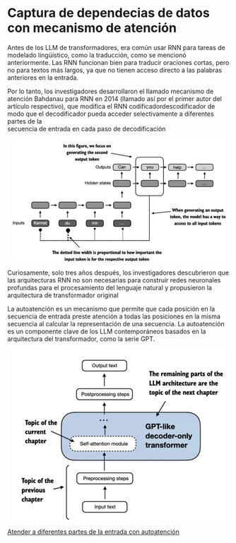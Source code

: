 # Captura de dependecias de datos con mecanismo de atención
Antes  de  los  LLM  de  transformadores,  era  común  usar  RNN  para  tareas  de  modelado  lingüístico,  como  la  traducción,  como  se  mencionó  anteriormente.  Las  RNN  funcionan  bien  para  traducir  oraciones  cortas,  pero  no  para  textos  más  largos,  ya  que  no  tienen  acceso  directo  a  las  palabras  anteriores  en  la  entrada.

Por  lo  tanto,  los  investigadores  desarrollaron  el  llamado  mecanismo  de  atención  Bahdanau  para  RNN  en  2014  (llamado  así  por  el  primer  autor  del  artículo  respectivo),  que  modifica  el  RNN  codificadordescodificador  de  modo  que  el  decodificador  pueda  acceder  selectivamente  a  diferentes  partes  de  la  
secuencia  de  entrada  en  cada  paso  de  decodificación 

![Texto alternativo](./imgs/3.5.png)

Curiosamente,  solo  tres  años  después,  los  investigadores  descubrieron  que  las  arquitecturas  RNN  no  son  necesarias  para  construir  redes  neuronales  profundas  para  el  procesamiento  del  lenguaje  natural  y  propusieron  la  arquitectura  de  transformador  original

La  autoatención  es  un  mecanismo  que  permite  que  cada  posición  en  la  secuencia  de  entrada  preste  atención  a  todas  las  posiciones  en  la  misma  secuencia  al  calcular  la  representación  de  una  secuencia.
La  autoatención  es  un  componente  clave  de  los  LLM  contemporáneos  basados  en  la  arquitectura  del  transformador,  como  la  serie  GPT.

![Texto alternativo](./imgs/3.6.png)


[Atender a diferentes partes de la entrada con autoatención](./3_atender_diferentes_partes_autoantencion)